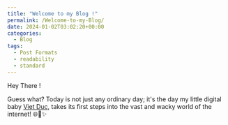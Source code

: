 ```yaml
---
title: "Welcome to my Blog !"
permalink: /Welcome-to-my-Blog/
date: 2024-01-02T03:02:20+00:00
categories:
  - Blog
tags:
  - Post Formats
  - readability
  - standard
---
```


Hey There !

Guess what? Today is not just any ordinary day; it's the day my little digital baby [Viet Duc][link], takes its first steps into the vast and wacky world of the internet! 🌐👶✨

[link]: https://levietduc.website/